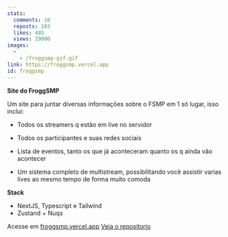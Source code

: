 ```yaml
---
stats:
  comments: 10
  reposts: 103
  likes: 485
  views: 19000
images:
  -
    - /froggsmp-gif.gif
link: https://froggsmp.vercel.app
id: froggsmp
---
```


**Site do FroggSMP**

Um site para juntar diversas informações sobre o FSMP em 1 só lugar, isso inclui:

- Todos os streamers q estão em live no servidor

- Todos os participantes e suas redes sociais

- Lista de eventos, tanto os que já aconteceram quanto os q ainda vão acontecer

- Um sistema completo de multistream, possibilitando você assistir varias lives ao mesmo tempo de forma muito comoda

**Stack**

- NextJS, Typescript e Tailwind
- Zustand + Nuqs

Acesse em [froggsmp.vercel.app](https://froggsmp.vercel.app)
[Veja o repositorio](https://github.com/feeeyli/froggsmp-website)
